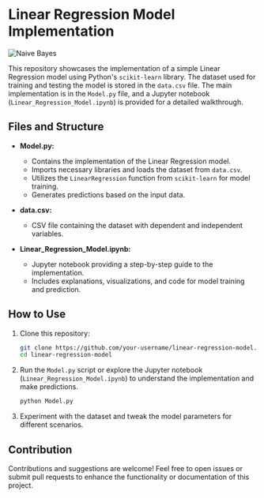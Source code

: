 # Linear Regression Model Implementation
 
 ![Naive Bayes](https://img.shields.io/badge/Implementation-Linear%20Regression-darkgreen) 

This repository showcases the implementation of a simple Linear Regression model using Python's `scikit-learn` library. The dataset used for training and testing the model is stored in the `data.csv` file. The main implementation is in the `Model.py` file, and a Jupyter notebook (`Linear_Regression_Model.ipynb`) is provided for a detailed walkthrough.

## Files and Structure

- **Model.py:**
  - Contains the implementation of the Linear Regression model.
  - Imports necessary libraries and loads the dataset from `data.csv`.
  - Utilizes the `LinearRegression` function from `scikit-learn` for model training.
  - Generates predictions based on the input data.

- **data.csv:**
  - CSV file containing the dataset with dependent and independent variables.

- **Linear_Regression_Model.ipynb:**
  - Jupyter notebook providing a step-by-step guide to the implementation.
  - Includes explanations, visualizations, and code for model training and prediction.

## How to Use

1. Clone this repository:

   ```bash
   git clone https://github.com/your-username/linear-regression-model.git
   cd linear-regression-model
   ```

2. Run the `Model.py` script or explore the Jupyter notebook (`Linear_Regression_Model.ipynb`) to understand the implementation and make predictions.

   ```bash
   python Model.py
   ```

3. Experiment with the dataset and tweak the model parameters for different scenarios.

## Contribution

Contributions and suggestions are welcome! Feel free to open issues or submit pull requests to enhance the functionality or documentation of this project.
